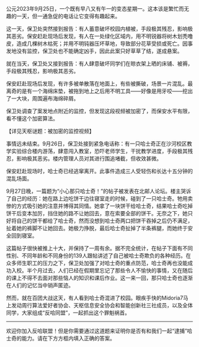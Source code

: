 
公元2023年9月25日，一个既有早八又有午一的变态星期一。这本该是繁忙而无趣的一天，但一通急促的电话让它变得有趣起来。

这一天，保卫处突然接到报告：有人蓄意破坏校园内植被，手段极其残忍，影响极其恶劣。保安赶赴现场后发现，有人在一处绿化区域内，用不明锐器将树木划秃噜皮，造成几棵树木枯死；并用不明钝器压坏草地，导致部分花草受损或死亡。因事发地没有监控，保卫处也不能确定凶手，因此此案只好草草了结，遂成悬案。

就在当天，保卫处又接到报告：有人肆意破坏同学们在晾衣架上晒的床铺、被褥，手段极其残忍，影响极其恶劣。

保安赶赴现场后发现，有许多被单散落在地面上，有些被撕破，场景一片混乱。最离奇的是有一个海绵床垫，被拖到地上之后用不明工具——好像是用牙咬——挖出了一大块，周围遍布海绵碎屑。

保卫处调查了案发地点附近的监控，但发现这段视频被加密了，而保安水平有限，看不懂这个加密算法。

【详见天枢谜题：被加密的监控视频】

事情远未结束。9月26日，保卫处接到紧急电话称：有一只哈士奇正在沙河校区教学实验综合楼内游荡，肆意闯入教室，恐吓老师学生，干扰教学进度，手段极其残忍，影响极其恶劣。楼内管理人员对其进行围追堵截，但收效甚微。

保安赶赴现场时，哈士奇已经逃窜离开。此事件造成三人受轻伤和长达十五分钟的混乱场面。

9月27日晚，一篇题为“小心那只哈士奇！”的帖子被发表在北邮人论坛。楼主哭诉了自己的经历：她在路上边吃饼干边往寝室走的时候，碰到了一只哈士奇。牠用卖惨的方式吸引她的注意并博得其同情。她拿了一块饼干给哈士奇，结果哈士奇吃掉饼干后变本加厉，挡住她的路不让她回去，意在索要全部的饼干。无奈之下，她只好将自己的饼干都给了哈士奇，然而没想到哈士奇两口把饼干吞掉之后仍不满足，扯着她的裤脚不让她回去。她极力挣脱，最后哈士奇扯掉了半条裤腿，而她终于安全回到寝室。

这篇帖子很快被推上十大，并保持了一周有余。据不完全统计，在帖子下面有不同性别、不同年龄和不同身份的139人跟帖讲述了自己被哈士奇欺负的各种经历。在众多师生职工的压力之下，保卫处加强了对哈士奇的重点防范，哈士奇再也没能成功入校。半个月过去，人们已经在假期里忘记了那些令人不愉快的事情，又在随后的课上不得不去面对那些恼人的知识和课后作业。这一来一回，那只哈士奇也逐渐在人们的记忆当中销声匿迹。

然而，就在百团大战这天，有人看到哈士奇混进了校园。眼疾手快的Midoria7马上发动周行算法爱好者协会、天枢信息安全协会和智能创新社三社成员，以及全体同学，大家组成“反哈同盟”，一起抓出这个罪魁祸首。

---

欢迎你加入反哈联盟！但是你需要通过这道题来证明你是否有和我们一起“逮捕”哈士奇的能力。请在下方方框内填入正确的答案。
